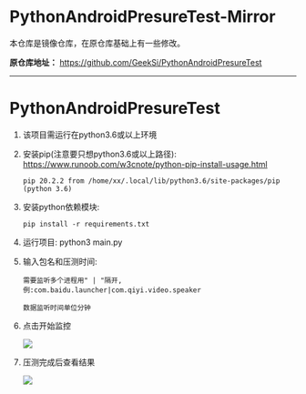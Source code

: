 # PythonAndroidPresureTest-Mirror

本仓库是镜像仓库，在原仓库基础上有一些修改。

**原仓库地址：** https://github.com/GeekSi/PythonAndroidPresureTest

---

# PythonAndroidPresureTest

1. 该项目需运行在python3.6或以上环境

2. 安装pip(注意要只想python3.6或以上路径):
    https://www.runoob.com/w3cnote/python-pip-install-usage.html
    
    `pip 20.2.2 from /home/xx/.local/lib/python3.6/site-packages/pip (python 3.6)`
3. 安装python依赖模块:

    `pip install -r requirements.txt `
    
4. 运行项目:
    python3 main.py
    
5. 输入包名和压测时间:

    `需要监听多个进程用" | "隔开,例:com.baidu.launcher|com.qiyi.video.speaker`
    
    `数据监听时间单位分钟`
6. 点击开始监控

    ![](readme.png)
    
7. 压测完成后查看结果

    ![](readme_result.png)